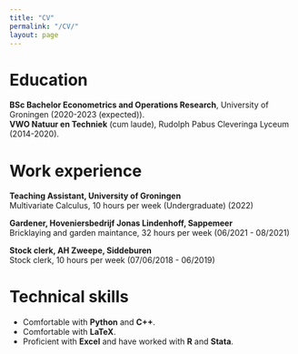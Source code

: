 ```yaml
---
title: "CV"
permalink: "/CV/"
layout: page
---
```


# Education
**BSc Bachelor Econometrics and Operations Research**, University of Groningen (2020-2023 (expected)). <br>
**VWO Natuur en Techniek** (cum laude), Rudolph Pabus Cleveringa Lyceum (2014-2020).

# Work experience
**Teaching Assistant, University of Groningen** <br />
Multivariate Calculus, 10 hours per week (Undergraduate) (2022)


**Gardener, Hoveniersbedrijf Jonas Lindenhoff, Sappemeer** <br />
Bricklaying and garden maintance, 32 hours per week (06/2021 - 08/2021)


**Stock clerk, AH Zweepe, Siddeburen** <br />
Stock clerk, 10 hours per week (07/06/2018 - 06/2019)

# Technical skills
- Comfortable with **Python** and **C++**.
- Comfortable with **LaTeX**.
- Proficient with **Excel** and have worked with **R** and **Stata**.
